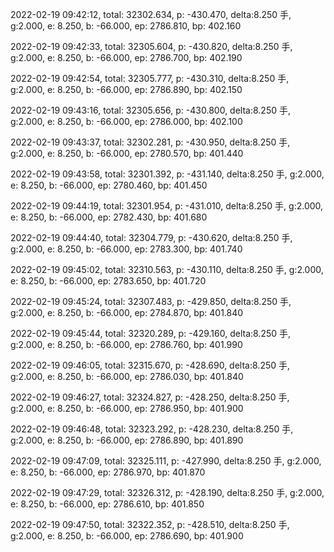 2022-02-19 09:42:12, total: 32302.634, p: -430.470, delta:8.250 手, g:2.000, e: 8.250, b: -66.000, ep: 2786.810, bp: 402.160

2022-02-19 09:42:33, total: 32305.604, p: -430.820, delta:8.250 手, g:2.000, e: 8.250, b: -66.000, ep: 2786.700, bp: 402.190

2022-02-19 09:42:54, total: 32305.777, p: -430.310, delta:8.250 手, g:2.000, e: 8.250, b: -66.000, ep: 2786.890, bp: 402.150

2022-02-19 09:43:16, total: 32305.656, p: -430.800, delta:8.250 手, g:2.000, e: 8.250, b: -66.000, ep: 2786.000, bp: 402.100

2022-02-19 09:43:37, total: 32302.281, p: -430.950, delta:8.250 手, g:2.000, e: 8.250, b: -66.000, ep: 2780.570, bp: 401.440

2022-02-19 09:43:58, total: 32301.392, p: -431.140, delta:8.250 手, g:2.000, e: 8.250, b: -66.000, ep: 2780.460, bp: 401.450

2022-02-19 09:44:19, total: 32301.954, p: -431.010, delta:8.250 手, g:2.000, e: 8.250, b: -66.000, ep: 2782.430, bp: 401.680

2022-02-19 09:44:40, total: 32304.779, p: -430.620, delta:8.250 手, g:2.000, e: 8.250, b: -66.000, ep: 2783.300, bp: 401.740

2022-02-19 09:45:02, total: 32310.563, p: -430.110, delta:8.250 手, g:2.000, e: 8.250, b: -66.000, ep: 2783.650, bp: 401.720

2022-02-19 09:45:24, total: 32307.483, p: -429.850, delta:8.250 手, g:2.000, e: 8.250, b: -66.000, ep: 2784.870, bp: 401.840

2022-02-19 09:45:44, total: 32320.289, p: -429.160, delta:8.250 手, g:2.000, e: 8.250, b: -66.000, ep: 2786.760, bp: 401.990

2022-02-19 09:46:05, total: 32315.670, p: -428.690, delta:8.250 手, g:2.000, e: 8.250, b: -66.000, ep: 2786.030, bp: 401.840

2022-02-19 09:46:27, total: 32324.827, p: -428.250, delta:8.250 手, g:2.000, e: 8.250, b: -66.000, ep: 2786.950, bp: 401.900

2022-02-19 09:46:48, total: 32323.292, p: -428.230, delta:8.250 手, g:2.000, e: 8.250, b: -66.000, ep: 2786.890, bp: 401.890

2022-02-19 09:47:09, total: 32325.111, p: -427.990, delta:8.250 手, g:2.000, e: 8.250, b: -66.000, ep: 2786.970, bp: 401.870

2022-02-19 09:47:29, total: 32326.312, p: -428.190, delta:8.250 手, g:2.000, e: 8.250, b: -66.000, ep: 2786.610, bp: 401.850

2022-02-19 09:47:50, total: 32322.352, p: -428.510, delta:8.250 手, g:2.000, e: 8.250, b: -66.000, ep: 2786.690, bp: 401.900
